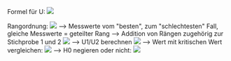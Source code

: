 Formel für U:
![](Pasted%20image%2020240523100003.png)

Rangordnung:
![](Pasted%20image%2020240523100020.png)
--> Messwerte vom "besten", zum "schlechtesten" Fall, gleiche Messwerte = geteilter Rang 
--> Addition von Rängen zugehörig zur Stichprobe 1 und 2
![](Pasted%20image%2020240523100146.png)
--> U1/U2 berechnen
![](Pasted%20image%2020240523100236.png)
--> Wert mit kritischen Wert vergleichen:
![](Pasted%20image%2020240523100252.png)
--> H0 negieren oder nicht:
![](Pasted%20image%2020240523100322.png)


